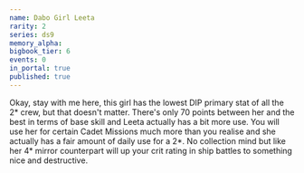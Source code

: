```yaml
---
name: Dabo Girl Leeta
rarity: 2
series: ds9
memory_alpha:
bigbook_tier: 6
events: 0
in_portal: true
published: true
---
```


Okay, stay with me here, this girl has the lowest DIP primary stat of all the 2* crew, but that doesn't matter. There's only 70 points between her and the best in terms of base skill and Leeta actually has a bit more use. You will use her for certain Cadet Missions much more than you realise and she actually has a fair amount of daily use for a 2*. No collection mind but like her 4* mirror counterpart will up your crit rating in ship battles to something nice and destructive.
